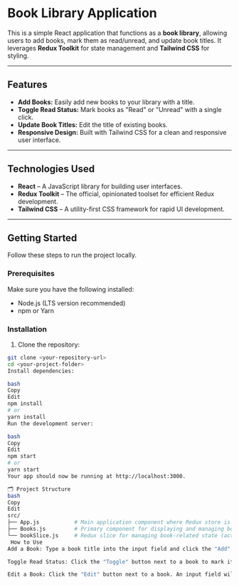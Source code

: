 
#  Book Library Application

This is a simple React application that functions as a **book library**, allowing users to add books, mark them as read/unread, and update book titles. It leverages **Redux Toolkit** for state management and **Tailwind CSS** for styling.

---

##  Features

- **Add Books:** Easily add new books to your library with a title.
- **Toggle Read Status:** Mark books as "Read" or "Unread" with a single click.
- **Update Book Titles:** Edit the title of existing books.
- **Responsive Design:** Built with Tailwind CSS for a clean and responsive user interface.

---

##  Technologies Used

- **React** – A JavaScript library for building user interfaces.
- **Redux Toolkit** – The official, opinionated toolset for efficient Redux development.
- **Tailwind CSS** – A utility-first CSS framework for rapid UI development.

---

##  Getting Started

Follow these steps to run the project locally.

###  Prerequisites

Make sure you have the following installed:

- Node.js (LTS version recommended)
- npm or Yarn

###  Installation

1. Clone the repository:

```bash
git clone <your-repository-url>
cd <your-project-folder>
Install dependencies:

bash
Copy
Edit
npm install
# or
yarn install
Run the development server:

bash
Copy
Edit
npm start
# or
yarn start
Your app should now be running at http://localhost:3000.

🗂 Project Structure
bash
Copy
Edit
src/
├── App.js           # Main application component where Redux store is likely configured
├── Books.js         # Primary component for displaying and managing books
└── bookSlice.js     # Redux slice for managing book-related state (actions and reducers)
 How to Use
Add a Book: Type a book title into the input field and click the "Add" button.

Toggle Read Status: Click the "Toggle" button next to a book to mark it as "Read" (green) or "Unread" (red).

Edit a Book: Click the "Edit" button next to a book. An input field will appear for editing the title. Click "Save" to confirm or "Cancel" to discard changes
